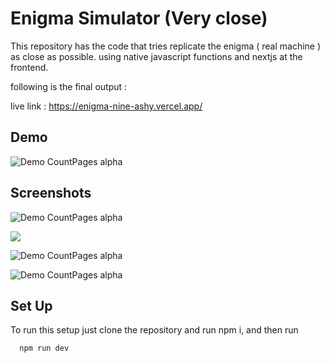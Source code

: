 
# Enigma Simulator (Very close)

This repository has the code that tries replicate the enigma ( real machine ) as close as possible. using native javascript functions and nextjs at the frontend. 

following is the final output : 

live link : https://enigma-nine-ashy.vercel.app/



## Demo

![Demo CountPages alpha](https://4ynp0ggkfk.ufs.sh/f/l0ceiZJFrvqov6A5KbWYnfycRUOktqjdS5ixaQ8J3GDe2mVp)




## Screenshots

![Demo CountPages alpha](https://4ynp0ggkfk.ufs.sh/f/l0ceiZJFrvqosAqE6MgiLvrAp7wK6CjoPMQhyfB1ZTmJnxlz)

![](https://4ynp0ggkfk.ufs.sh/f/l0ceiZJFrvqoqQtL22TdwRkEJvY83LaoVFpu94qDb7CgOMtx)


![Demo CountPages alpha](https://4ynp0ggkfk.ufs.sh/f/l0ceiZJFrvqoO8qmIQkk5bRYBOtCIzvqd98UioM4sAPm2aTJ)



![Demo CountPages alpha](https://4ynp0ggkfk.ufs.sh/f/l0ceiZJFrvqoLuddmExrfdW1nKQH0MPEbG7R6ONz2lYpI8yD)


## Set Up

To run this setup just clone the repository and run npm i, and then run 

```bash
  npm run dev 
```


